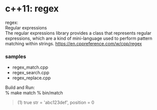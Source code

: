 c++11: regex
===============

regex:  
Regular expressions  
The regular expressions library provides a class that represents regular expressions, which are a kind of mini-language used to perform pattern matching within strings. 
https://en.cppreference.com/w/cpp/regex  

### samples
- regex_match.cpp
- regex_search.cpp
- regex_replace.cpp

Build and Run:  
% make match 
% bin/match
> (1) true
> str = 'abc123def', position = 0

